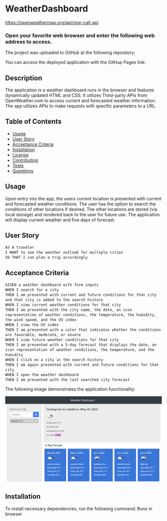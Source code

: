 
# WeatherDashboard
https://openweathermap.org/api/one-call-api

### Open your favorite web browser and enter the following web address to access.

The project was uploaded to GitHub at the following repository:

You can access the deployed application with the GitHup Pages link:

## Description
The application is a weather dashboard runs in the browser and features dynamically updated HTML and CSS.  It utilizes Third-party APIs from OpenWeather.com to access current and forecasted weather information. The app utilizes APIs to make requests with specific parameters to a URL. 




## Table of Contents
* [Usage](#Usage)
* [User Story](#User-Story)
* [Acceptance Criteria](#Acceptance-Criteria)
* [Installation](#installation)
* [License](#License)
* [Contributing](#Contributing)
* [Tests](#Tests)
* [Questions](#Questions)

  
## Usage
Upon entry into the app, the users current location is presented with current and forecasted weather conditions. The user has the option to search the conditions of other locations if desired. The other locations are stored (via local storage) and rendered back to the user for future use. The application will display current weather and five days of forecast.

## User Story

```
AS A traveler
I WANT to see the weather outlook for multiple cities
SO THAT I can plan a trip accordingly
```

## Acceptance Criteria

```
GIVEN a weather dashboard with form inputs
WHEN I search for a city
THEN I am presented with current and future conditions for that city and that city is added to the search history
WHEN I view current weather conditions for that city
THEN I am presented with the city name, the date, an icon representation of weather conditions, the temperature, the humidity, the wind speed, and the UV index
WHEN I view the UV index
THEN I am presented with a color that indicates whether the conditions are favorable, moderate, or severe
WHEN I view future weather conditions for that city
THEN I am presented with a 5-day forecast that displays the date, an icon representation of weather conditions, the temperature, and the humidity
WHEN I click on a city in the search history
THEN I am again presented with current and future conditions for that city
WHEN I open the weather dashboard
THEN I am presented with the last searched city forecast
```

The following image demonstrates the application functionality:

![weather dashboard demo](./Assets/Capture.PNG)


  ## Installation
  To install necessary dependencies, run the following command:
  Runs in browser
  
